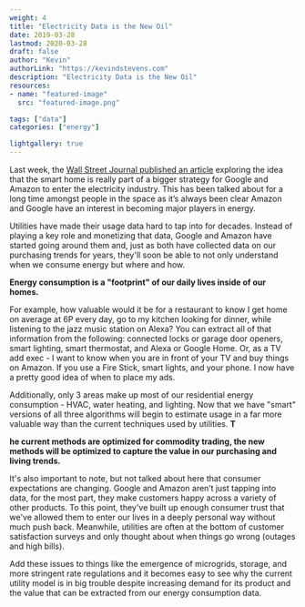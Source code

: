 ```yaml
---
weight: 4
title: "Electricity Data is the New Oil"
date: 2019-03-28
lastmod: 2020-03-28
draft: false
author: "Kevin"
authorLink: "https://kevindstevens.com"
description: "Electricity Data is the New Oil"
resources:
- name: "featured-image"
  src: "featured-image.png"

tags: ["data"]
categories: ["energy"]

lightgallery: true
---
```


Last week, the [Wall Street Journal published an article](https://www.wsj.com/articles/google-amazon-seek-foothold-in-electricity-as-home-automation-grows-11548604800) exploring the idea that the smart home is really part of a bigger strategy for Google and Amazon to enter the electricity industry. This has been talked about for a long time amongst people in the space as it’s always been clear Amazon and Google have an interest in becoming major players in energy.

Utilities have made their usage data hard to tap into for decades. Instead of playing a key role and monetizing that data, Google and Amazon have started going around them and, just as both have collected data on our purchasing trends for years, they'll soon be able to not only understand when we consume energy but where and how.

 **Energy consumption is a "footprint" of our daily lives inside of our homes.**

For example, how valuable would it be for a restaurant to know I get home on average at 6P every day, go to my kitchen looking for dinner, while listening to the jazz music station on Alexa? You can extract all of that information from the following: connected locks or garage door openers, smart lighting, smart thermostat, and Alexa or Google Home. Or, as a TV add exec - I want to know when you are in front of your TV and buy things on Amazon. If you use a Fire Stick, smart lights, and your phone. I now have a pretty good idea of when to place my ads.

Additionally, only 3 areas make up most of our residential energy consumption - HVAC, water heating, and lighting. Now that we have "smart" versions of all three algorithms will begin to estimate usage in a far more valuable way than the current techniques used by utilities. **T**

**he current methods are optimized for commodity trading, the new methods will be optimized to capture the value in our purchasing and living trends.**

It's also important to note, but not talked about here that consumer expectations are changing. Google and Amazon aren’t just tapping into data, for the most part, they make customers happy across a variety of other products. To this point, they've built up enough consumer trust that we've allowed them to enter our lives in a deeply personal way without much push back. Meanwhile, utilities are often at the bottom of customer satisfaction surveys and only thought about when things go wrong (outages and high bills).

Add these issues to things like the emergence of microgrids, storage, and more stringent rate regulations and it becomes easy to see why the current utility model is in big trouble despite increasing demand for its product and the value that can be extracted from our energy consumption data.